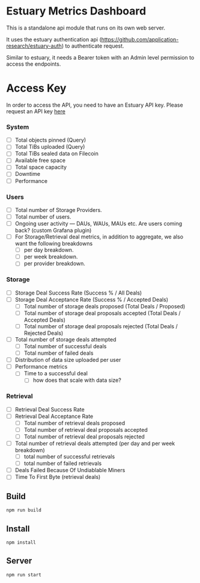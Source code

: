# Estuary Metrics Dashboard

This is a standalone api module that runs on its own web server.

It uses the estuary authentication api (https://github.com/application-research/estuary-auth) to authenticate request.

Similar to estuary, it needs a Bearer token with an Admin level permission to access the endpoints.

# Access Key
In order to access the API, you need to have an Estuary API key. Please request an API key [here](https://docs.estuary.tech/get-invite-key)

### **System**

- [ ]  Total objects pinned (Query) 
- [ ]  Total TiBs uploaded (Query)
- [ ]  Total TiBs sealed data on Filecoin
- [ ]  Available free space
- [ ]  Total space capacity
- [ ]  Downtime
- [ ]  Performance 

### **Users**

- [ ]  Total number of Storage Providers.
- [ ]  Total number of users.
- [ ]  Ongoing user activity — DAUs, WAUs, MAUs etc. Are users coming back? (custom Grafana plugin)
- [ ]  For Storage/Retrieval deal metrics, in addition to aggregate, we also want the following breakdowns
    - [ ]  per day breakdown.
    - [ ]  per week breakdown.
    - [ ]  per provider breakdown.

### **Storage**

- [ ]  Storage Deal Success Rate (Success % / All Deals)
- [ ]  Storage Deal Acceptance Rate (Success % / Accepted Deals)
    - [ ]  Total number of storage deals proposed  (Total Deals / Proposed)
    - [ ]  Total number of storage deal proposals accepted (Total Deals / Accepted Deals)
    - [ ]  Total number of storage deal proposals rejected (Total Deals / Rejected Deals)
- [ ]  Total number of storage deals attempted
    - [ ]  Total number of successful deals
    - [ ]  Total number of failed deals
- [ ]  Distribution of data size uploaded per user
- [ ]  Performance metrics
    - [ ]  Time to a successful deal
        - [ ]  how does that scale with data size?

### **Retrieval**
- [ ]  Retrieval Deal Success Rate
- [ ]  Retrieval Deal Acceptance Rate
    - [ ]  Total number of retrieval deals proposed
    - [ ]  Total number of retrieval deal proposals accepted
    - [ ]  Total number of retrieval deal proposals rejected
- [ ]  Total number of retrieval deals attempted (per day and per week breakdown)
    - [ ]  total number of successful retrievals
    - [ ]  total number of failed retrievals
- [ ]  Deals Failed Because Of Undiablable Miners
- [ ]  Time To First Byte (retrieval deals)

## Build
```
npm run build
```

## Install
```
npm install
```

## Server
```
npm run start
```
